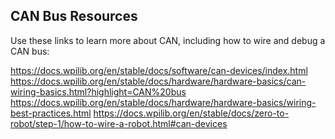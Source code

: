 ## CAN Bus Resources

Use these links to learn more about CAN, including how to wire and debug a CAN bus:

https://docs.wpilib.org/en/stable/docs/software/can-devices/index.html
https://docs.wpilib.org/en/stable/docs/hardware/hardware-basics/can-wiring-basics.html?highlight=CAN%20bus
https://docs.wpilib.org/en/stable/docs/hardware/hardware-basics/wiring-best-practices.html
https://docs.wpilib.org/en/stable/docs/zero-to-robot/step-1/how-to-wire-a-robot.html#can-devices
